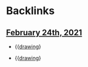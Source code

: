 
# Backlinks
## [February 24th, 2021](<February 24th, 2021.md>)
- {{[drawing](<drawing.md>)}

- {{[drawing](<drawing.md>)}

